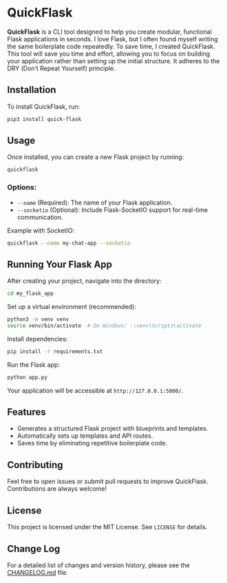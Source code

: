 # QuickFlask

**QuickFlask** is a CLI tool designed to help you create modular, functional Flask applications in seconds. I love Flask, but I often found myself writing the same boilerplate code repeatedly. To save time, I created QuickFlask. This tool will save you time and effort, allowing you to focus on building your application rather than setting up the initial structure. It adheres to the DRY (Don’t Repeat Yourself) principle.

## Installation

To install QuickFlask, run:

```sh
pip3 install quick-flask
```

## Usage

Once installed, you can create a new Flask project by running:

```sh
quickflask
```

### Options:

- `--name` (Required): The name of your Flask application.
- `--socketio` (Optional): Include Flask-SocketIO support for real-time communication.

Example with SocketIO:

```sh
quickflask --name my-chat-app --socketio
```

## Running Your Flask App

After creating your project, navigate into the directory:

```sh
cd my_flask_app
```

Set up a virtual environment (recommended):

```sh
python3 -m venv venv
source venv/bin/activate  # On Windows: .\venv\Scripts\activate
```

Install dependencies:

```sh
pip install -r requirements.txt
```

Run the Flask app:

```sh
python app.py
```

Your application will be accessible at `http://127.0.0.1:5000/`.

## Features

- Generates a structured Flask project with blueprints and templates.
- Automatically sets up templates and API routes.
- Saves time by eliminating repetitive boilerplate code.

## Contributing

Feel free to open issues or submit pull requests to improve QuickFlask. Contributions are always welcome!

## License

This project is licensed under the MIT License. See `LICENSE` for details.

## Change Log

For a detailed list of changes and version history, please see the [CHANGELOG.md](CHANGELOG.md) file.
